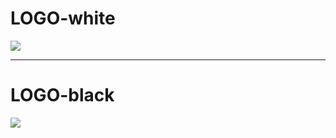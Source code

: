 
# LOGO-white

![](image-20240723185844670.jpeg)

---

# LOGO-black

![](image-20240723185816047.jpeg)